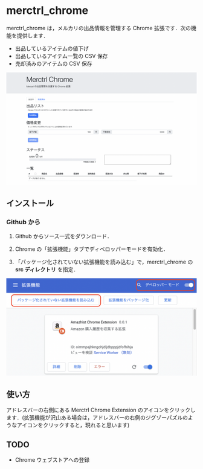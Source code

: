 # merctrl_chrome

merctrl_chrome は，メルカリの出品情報を管理する Chrome 拡張です．次の機能を提供します．

- 出品しているアイテムの値下げ
- 出品しているアイテム一覧の CSV 保存
- 売却済みのアイテムの CSV 保存

![スクリーンショット](img/screenshot.png)

## インストール

### Github から

1. Github からソース一式をダウンロード．

2. Chrome の「拡張機能」タブでディベロッパーモードを有効化．

3. 「パッケージ化されていない拡張機能を読み込む」で，merctrl_chrome の **src ディレクトリ** を指定．

![スクリーンショット](img/usage_1.png)

## 使い方

アドレスバーの右側にある Merctrl Chrome Extension のアイコンをクリックします．(拡張機能が沢山ある場合は，アドレスバーの右側のジグゾーパズルのようなアイコンをクリックすると，現れると思います)

## TODO

- Chrome ウェブストアへの登録
